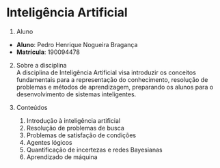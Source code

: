 # Inteligência Artificial

1. Aluno <br>
  - **Aluno**: Pedro Henrique Nogueira Bragança<br>
  - **Matrícula**: 190094478

2. Sobre a disciplina <br>
  A disciplina de Inteligência Artificial visa introduzir os conceitos fundamentais para a representação do conhecimento, resolução de problemas e métodos de aprendizagem, preparando os alunos para o desenvolvimento de sistemas inteligentes.

3. Conteúdos
   1. Introdução à inteligência artificial
   2. Resolução de problemas de busca
   3. Problemas de satisfação de condições
   4. Agentes lógicos
   5. Quantificação de incertezas e redes Bayesianas
   6. Aprendizado de máquina
